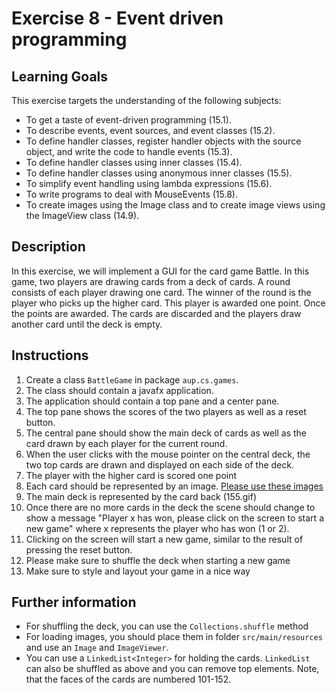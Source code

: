 # Exercise 8 - Event driven programming

## Learning Goals

This exercise targets the understanding of the following subjects:
* To get a taste of event-driven programming (15.1).
* To describe events, event sources, and event classes (15.2).
* To define handler classes, register handler objects with the source object, and write the code to handle events (15.3).
* To define handler classes using inner classes (15.4).
* To define handler classes using anonymous inner classes (15.5).
* To simplify event handling using lambda expressions (15.6).
* To write programs to deal with MouseEvents (15.8).
* To create images using the Image class and to create image views using the ImageView class (14.9).

## Description

In this exercise, we will implement a GUI for the card game Battle. In this game, two players are drawing cards from a deck of cards. A round consists of each player drawing one card. The winner of the round is the player who picks up the higher card. This player is awarded one point. Once the points are awarded. The cards are discarded and the players draw another card until the deck is empty.

## Instructions

1. Create a class `BattleGame` in package `aup.cs.games`.
2. The class should contain a javafx application.
3. The application should contain a top pane and a center pane.
4. The top pane shows the scores of the two players as well as a reset button.
5. The central pane should show the main deck of cards as well as the card drawn by each player for the current round.
6. When the user clicks with the mouse pointer on the central deck, the two top cards are drawn and displayed on each side of the deck.
7. The player with the higher card is scored one point
8. Each card should be represented by an image. [Please use these images](img.zip)
9. The main deck is represented by the card back (155.gif)
10. Once there are no more cards in the deck the scene should change to show a message "Player x has won, please click on the screen to start a new game" where x represents the player who has won (1 or 2).
11. Clicking on the screen will start a new game, similar to the result of pressing the reset button.
12. Please make sure to shuffle the deck when starting a new game
13. Make sure to style and layout your game in a nice way

## Further information

* For shuffling the deck, you can use the `Collections.shuffle` method
* For loading images, you should place them in folder `src/main/resources` and use an `Image` and `ImageViewer`.
* You can use a `LinkedList<Integer>` for holding the cards. `LinkedList` can also be shuffled as above and you can remove top elements. Note, that the faces of the cards are numbered 101-152.
